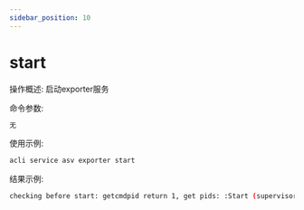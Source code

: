 ```yaml
---
sidebar_position: 10
---
```


# start
操作概述: 启动exporter服务

命令参数:
```bash
无
```

使用示例:
```bash
acli service asv exporter start
```

结果示例:
```bash
checking before start: getcmdpid return 1, get pids: :Start (supervisor --lock-file '/var/run/supervisor/exporter.suplock' --flag-file '*' --flag 011 -w '/sf/bin/exporter -f /sf/etc/datareport/exporter-api.yaml') OK! 59981.
```